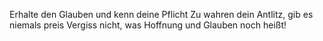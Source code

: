
Erhalte den Glauben und kenn deine Pflicht
Zu wahren dein Antlitz, gib es niemals preis
Vergiss nicht, was Hoffnung und Glauben noch heißt!

